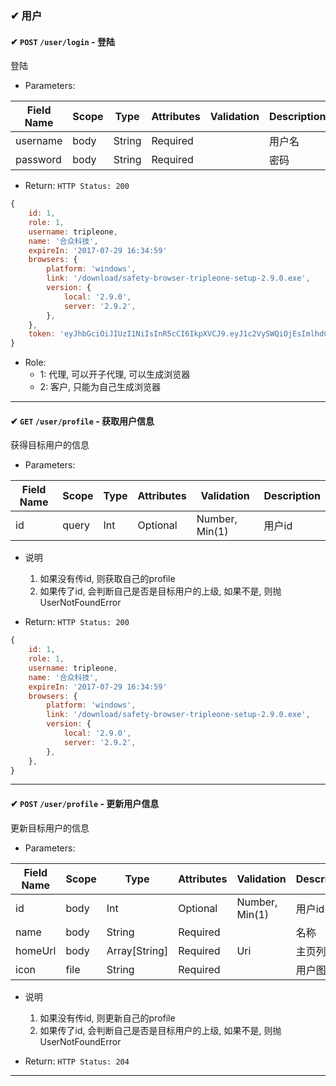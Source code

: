 ### ✔ 用户

#### ✔ `POST` `/user/login` - 登陆

登陆

+ Parameters:

Field Name     | Scope | Type       | Attributes | Validation                | Description      
---------------- | ------- | ----------- | ----------- | -----------------------   | -------------
username       | body  | String     | Required   |                               | 用户名        
password        | body  | String     | Required   |                               | 密码        

+ Return: `HTTP Status: 200`

```javascript
{
    id: 1,
    role: 1,
    username: tripleone,
    name: '合众科技',
    expireIn: '2017-07-29 16:34:59'
    browsers: {
        platform: 'windows',
        link: '/download/safety-browser-tripleone-setup-2.9.0.exe',
        version: {
            local: '2.9.0',
            server: '2.9.2',
        },
    },
    token: 'eyJhbGciOiJIUzI1NiIsInR5cCI6IkpXVCJ9.eyJ1c2VySWQiOjEsImlhdCI6MTQ5ODc5NDc0MCwiZXhwIjoxNTE0MzQ2NzQwfQ.FXJyQ3MFNmyTIvbXodpvJWycV4Io2iAevdKztsgvTLQ'
}
```
+ Role:
    - 1: 代理, 可以开子代理, 可以生成浏览器
    - 2: 客户, 只能为自己生成浏览器

---------------------

#### ✔ `GET` `/user/profile` - 获取用户信息

获得目标用户的信息

+ Parameters:

Field Name     | Scope | Type       | Attributes | Validation                | Description      
---------------- | ------- | ----------- | ----------- | -----------------------   | -------------
id                 | query  | Int          | Optional   |   Number, Min(1)      | 用户id

+ 说明
    1. 如果没有传id, 则获取自己的profile
    2. 如果传了id, 会判断自己是否是目标用户的上级, 如果不是, 则抛UserNotFoundError

+ Return: `HTTP Status: 200`

```javascript
{
    id: 1,
    role: 1,
    username: tripleone,
    name: '合众科技',
    expireIn: '2017-07-29 16:34:59'
    browsers: {
        platform: 'windows',
        link: '/download/safety-browser-tripleone-setup-2.9.0.exe',
        version: {
            local: '2.9.0',
            server: '2.9.2',
        },
    },
}
```
---------------------

#### ✔ `POST` `/user/profile` - 更新用户信息

更新目标用户的信息

+ Parameters:

Field Name     | Scope | Type       | Attributes | Validation                | Description      
---------------- | ------- | ----------- | ----------- | -----------------------   | -------------
id                 | body   | Int          | Optional   |    Number, Min(1)     | 用户id
name            | body   | String     | Required   |                               | 名称
homeUrl        | body  | Array[String]   | Required   |   Uri                 | 主页列表
icon               | file    | String          | Required   |                           | 用户图标

+ 说明
    1. 如果没有传id, 则更新自己的profile
    2. 如果传了id, 会判断自己是否是目标用户的上级, 如果不是, 则抛UserNotFoundError

+ Return: `HTTP Status: 204`

---------------------
